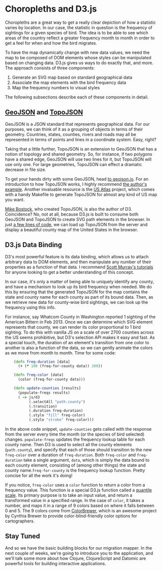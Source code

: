 # Choropleths and D3.js

Choropleths are a great way to get a really clear depiction of how a statistic
varies by location. In our case, the statistic in question is the frequency of
sightings for a given species of bird. The idea is to be able to see which
areas of the country reflect a greater frequency month to month in order to get
a feel for when and how the bird migrates.

To have the map dynamically change with new data values, we need the map to be
composed of DOM elements whose styles can be manipulated based on changing
data. D3.js gives us ways to do exactly that, and more. The approach consists
of three components:
  1. Generate an SVG map based on standard geographical data
  1. Associate the map elements with the bird frequency data
  1. Map the frequency numbers to visual styles

The following subsections describe each of these components in detail.

## [GeoJSON](http://geojson.org/) and [TopoJSON](https://github.com/mbostock/topojson)

GeoJSON is a JSON standard that represents geographical data. For our purposes,
we can think of it as a grouping of objects in terms of their geometry.
Countries, states, counties, rivers and roads may all be represented in terms
of points and lines in a coordinate system. Easy, right?

Taking that a little further, TopoJSON is an extension to GeoJSON that has a
notion of topology and shared geometry. So, for instance, if two polygons have
a shared edge, GeoJSON will use two lines for it, but TopoJSON will use only
one. For large geometries, TopoJSON can effect a dramatic decrease in file size.

To get your hands dirty with some GeoJSON, head [to geojson.io](http://geojson.io). For
an introduction to how TopoJSON works, I highly recommend
[the author's example](http://bost.ocks.org/mike/map/). Another invaluable resource
is the [US Atlas](https://github.com/mbostock/us-atlas) project, which comes with a
handy Makefile to generate TopoJSON for almost any kind of US map you want.

[Mike Bostock](http://twitter.com/mbostock), who created TopoJSON, is also the
author of D3. Coincidence? No, not at all, because D3.js is built to consume
both GeoJSON and TopoJSON to create SVG path elements in the browser. In just
[a few lines of code](http://bl.ocks.org/mbostock/4136647), we can load up
TopoJSON from the server and display a beautiful county map of the United
States in the browser.

## D3.js Data Binding

D3's most powerful feature is its data binding, which allows us to attach
arbitrary data to DOM elements, and then manipulate any number of their
properties as a function of that data. I recommend [Scott Murray's
tutorials](http://alignedleft.com/tutorials) for anyone looking to get a better
understanding of this concept.

In our case, it's only a matter of being able to uniquely identify any county,
and have a mechanism to look up its bird frequency when needed. We do this by
ensuring that the generated TopoJSON for the map contains the state and county
name for each county as part of its bound data. Then, as we retrieve new data
for county-wise bird sightings, we can look up the frequency using this info.

For instance, say Whatcom County in Washington reported 1 sighting of the
American Bittern in Feb 2013. Once we can determine which SVG element
represents that county, we can render its color proportional to 1 bird
sighting. To do this with vanilla JS on a scale of over 2700 counties across
the US seems prohibitive, but D3's selection API makes it easy and fast. As
a special touch, the duration of an element's transition from one color to
another is also a function of the data, so we can gently animate the colors
as we move from month to month. Time for some code:

```clojure
    (defn freq-duration [data]
      (+ (* 100 (freq-for-county data)) 200))

    (defn freq-color [data]
      (color (freq-for-county data)))

    (defn update-counties [results]
      (populate-freqs results)
      ( -> js/d3
           (.selectAll "path.county")
           (.transition)
           (.duration freq-duration)
           (.style "fill" freq-color)
           (.style "stroke" freq-color)))
```

In the above code snippet, `update-counties` gets called with the response from
the server every time the month (or the species of bird selected) changes.
`populate-freqs` updates the frequency lookup table for each county name. Then
D3 is used to select all the county elements (`path.county`), and specify that
each of those should transition to the new `freq-color` over a duration of
`freq-duration`.  Both `freq-color` and `freq-duration` take a single argument,
`data`, which is simply the data bound to each county element, consisting of
(among other things) the state and county name.`freq-for-county` is the
frequency lookup function. Pretty concise for all the work it's doing!

If you notice, `freq-color` uses a `color` function to return a color from a
frequency value. This function is a special D3.js function called a [quantile
scale](https://github.com/mbostock/d3/wiki/Quantitative-Scales#quantile-scales).
Its primary purpose is to take an input value, and return a transformed value
in a specified range. In the case of `color`, it takes a number, and maps it in
a range of 9 colors based on where it falls between 0 and 5. The 9 colors come
from [ColorBrewer](http://colorbrewer2.org/), which is an awesome project by
Cynthia Brewer to provide color-blind-friendly color options for cartographers.

## Stay Tuned

And so we have the basic building blocks for our migration mapper. In the next
couple of weeks, we're going to introduce you to the application, and we'll talk
some more about how Clojure, ClojureScript and Datomic are powerful tools
for building interactive applications.
